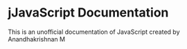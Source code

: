 # jJavaScript Documentation
This is an unofficial documentation of JavaScript created by Anandhakrishnan M
